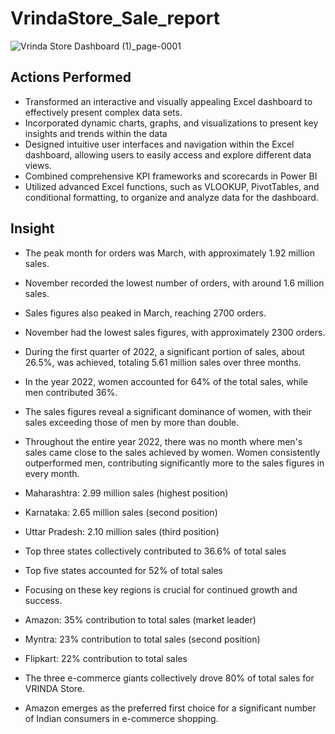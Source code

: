 # VrindaStore_Sale_report

![Vrinda Store Dashboard (1)_page-0001](https://github.com/GauravvThakurr/Excel_Projects/assets/141028751/62b05067-e33f-4350-a767-607872945a4c)
## Actions Performed

- Transformed an interactive and visually appealing Excel dashboard to effectively present complex data sets.
- Incorporated dynamic charts, graphs, and visualizations to present key insights and trends within the data
- Designed intuitive user interfaces and navigation within the Excel dashboard, allowing users to easily access and explore different data views.
- Combined comprehensive KPI frameworks and scorecards in Power BI
- Utilized advanced Excel functions, such as VLOOKUP, PivotTables, and conditional formatting, to organize and analyze data for the dashboard.

## Insight

- The peak month for orders was March, with approximately 1.92 million sales.
- November recorded the lowest number of orders, with around 1.6 million sales.
- Sales figures also peaked in March, reaching 2700 orders.
- November had the lowest sales figures, with approximately 2300 orders.
- During the first quarter of 2022, a significant portion of sales, about 26.5%, was achieved, totaling 5.61 million sales over three months.

- In the year 2022, women accounted for 64% of the total sales, while men contributed 36%.
- The sales figures reveal a significant dominance of women, with their sales exceeding those of men by more than double.
- Throughout the entire year 2022, there was no month where men's sales came close to the sales achieved by women. Women consistently outperformed men, contributing significantly more to the sales figures in every month.

- Maharashtra: 2.99 million sales (highest position)
- Karnataka: 2.65 million sales (second position)
- Uttar Pradesh: 2.10 million sales (third position)
- Top three states collectively contributed to 36.6% of total sales
- Top five states accounted for 52% of total sales
- Focusing on these key regions is crucial for continued growth and success.

- Amazon: 35% contribution to total sales (market leader)
- Myntra: 23% contribution to total sales (second position)
- Flipkart: 22% contribution to total sales
- The three e-commerce giants collectively drove 80% of total sales for VRINDA Store.
- Amazon emerges as the preferred first choice for a significant number of Indian consumers in e-commerce shopping.
